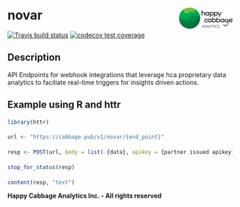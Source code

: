 
# novar <img src='man/figures/logo.png' align="right" height="52" />

<!-- badges: start -->
[![Travis build status](https://travis-ci.com/happycabbage/novar.svg?branch=master)](https://travis-ci.com/happycabbage/novar)
[![codecov test coverage](https://codecov.io/gh/happycabbage/novar/branch/master/graph/badge.svg?token=FMRTKTSNN4)](https://codecov.io/gh/happycabbage/novar)
<!-- badges: end -->

## Description

API Endpoints for webhook integrations that leverage hca proprietary data analytics to faciliate real-time triggers for insights driven actions.

## Example using R and httr

``` r
library(httr)

url <- "https://cabbage.pub/v1/novar/{end_point}"

resp <- POST(url, body = list( {data}, apikey = {partner issued apikey} ))

stop_for_status(resp)

content(resp, "text")

```


**Happy Cabbage Analytics Inc. - All rights reserved**

